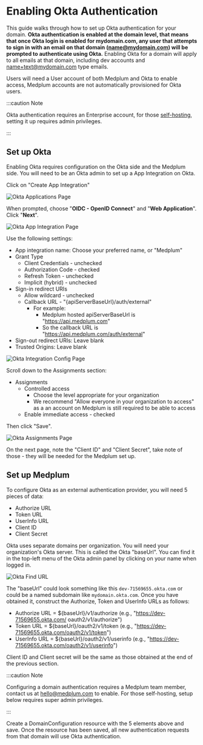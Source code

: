 # Enabling Okta Authentication

This guide walks through how to set up Okta authentication for your domain. **Okta authentication is enabled at the domain level, that means that once Okta login is enabled for mydomain.com, any user that attempts to sign in with an email on that domain (name@mydomain.com) will be prompted to authenticate using Okta.** Enabling Okta for a domain will apply to all emails at that domain, including dev accounts and name+text@mydomain.com type emails.

Users will need a User account of both Medplum and Okta to enable access, Medplum accounts are not automatically provisioned for Okta users.

:::caution Note

Okta authentication requires an Enterprise account, for those [self-hosting](/docs/self-hosting), setting it up requires admin privileges.

:::

## Set up Okta

Enabling Okta requires configuration on the Okta side and the Medplum side. You will need to be an Okta admin to set up a App Integration on Okta.

Click on "Create App Integration"

![Okta Applications Page](/img/auth/okta-applications.png)

When prompted, choose "**OIDC - OpenID Connect**" and "**Web Application**". Click "**Next**".

![Okta App Integration Page](/img/auth/okta-app-integration.png)

Use the following settings:

- App integration name: Choose your preferred name, or "Medplum"
- Grant Type
  - Client Credentials - unchecked
  - Authorization Code - checked
  - Refresh Token - unchecked
  - Implicit (hybrid) - unchecked
- Sign-in redirect URIs
  - Allow wildcard - unchecked
  - Callback URL - "{apiServerBaseUrl}/auth/external"
    - For example:
      - Medplum hosted apiServerBaseUrl is "https://api.medplum.com"
      - So the callback URL is "https://api.medplum.com/auth/external"
- Sign-out redirect URIs: Leave blank
- Trusted Origins: Leave blank

![Okta Integration Config Page](/img/auth/okta-integration-config.png)

Scroll down to the Assignments section:

- Assignments
  - Controlled access
    - Choose the level appropriate for your organization
    - We recommend "Allow everyone in your organization to access" as a an account on Medplum is still required to be able to access
  - Enable immediate access - checked

Then click "Save".

![Okta Assignments Page](/img/auth/okta-assignments.png)

On the next page, note the "Client ID" and "Client Secret", take note of those - they will be needed for the Medplum set up.

## Set up Medplum

To configure Okta as an external authentication provider, you will need 5 pieces of data:

- Authorize URL
- Token URL
- UserInfo URL
- Client ID
- Client Secret

Okta uses separate domains per organization. You will need your organization's Okta server. This is called the Okta "baseUrl". You can find it in the top-left menu of the Okta admin panel by clicking on your name when logged in.

![Okta Find URL](/img/auth/okta-find-url.png)

The "baseUrl" could look something like this `dev-71569655.okta.com` or could be a named subdomain like `mydomain.okta.com`. Once you have obtained it, construct the Authorize, Token and UserInfo URLs as follows:

- Authorize URL = ${baseUrl}/v1/authorize (e.g., "https://dev-71569655.okta.com/ oauth2/v1/authorize")
- Token URL = ${baseUrl}/oauth2/v1/token (e.g., "https://dev-71569655.okta.com/oauth2/v1/token")
- UserInfo URL = ${baseUrl}/oauth2/v1/userinfo (e.g., "https://dev-71569655.okta.com/oauth2/v1/userinfo")

Client ID and Client secret will be the same as those obtained at the end of the previous section.

:::caution Note

Configuring a domain authentication requires a Medplum team member, contact us at hello@medplum.com to enable. For those self-hosting, setup below requires super admin privileges.

:::

Create a DomainConfiguration resource with the 5 elements above and save. Once the resource has been saved, all new authentication requests from that domain will use Okta authentication.
